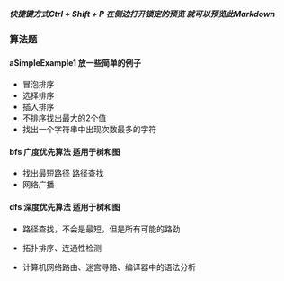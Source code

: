 
#####  快捷键方式Ctrl + Shift + P 在侧边打开锁定的预览 就可以预览此Markdown

### 算法题

#### aSimpleExample1 放一些简单的例子
- 冒泡排序
- 选择排序
- 插入排序
- 不排序找出最大的2个值
- 找出一个字符串中出现次数最多的字符


#### bfs 广度优先算法 适用于树和图
- 找出最短路径 路径查找
- 网络广播


#### dfs 深度优先算法 适用于树和图
- 路径查找，不会是最短，但是所有可能的路劲

- 拓扑排序、连通性检测
- 计算机网络路由、迷宫寻路、编译器中的语法分析